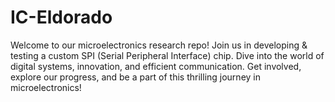 # IC-Eldorado
Welcome to our microelectronics research repo! Join us in developing &amp; testing a custom SPI (Serial Peripheral Interface) chip. Dive into the world of digital systems, innovation, and efficient communication. Get involved, explore our progress, and be a part of this thrilling journey in microelectronics!
